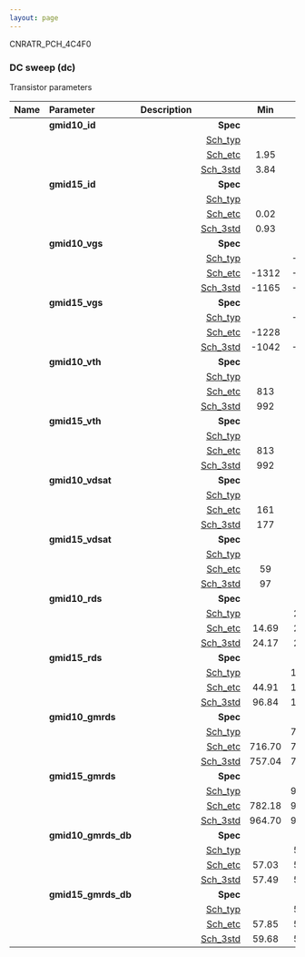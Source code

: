 ```yaml
---
layout: page
---
```




CNRATR_PCH_4C4F0

### DC sweep (dc)

Transistor parameters



|**Name**|**Parameter**|**Description**| |**Min**|**Typ**|**Max**| Unit|
|:---|:---|:---|---:|:---:|:---:|:---:| ---:|
||**gmid10\_id** | | **Spec**  |  | **0.00** |  | **uA** |
| | | |<a href='results/dc_Sch_typical.html'>Sch_typ</a>| | 3.89 |  | |
| | | |<a href='results/dc_Sch_etc.html'>Sch_etc</a>|1.95 | 3.34 | 6.12 | |
| | | |<a href='results/dc_Sch_mc.html'>Sch_3std</a>|3.84 | 3.90 | 3.96 | |
||**gmid15\_id** | | **Spec**  |  | **0.00** |  | **uA** |
| | | |<a href='results/dc_Sch_typical.html'>Sch_typ</a>| | 0.97 |  | |
| | | |<a href='results/dc_Sch_etc.html'>Sch_etc</a>|0.02 | 1.01 | 2.32 | |
| | | |<a href='results/dc_Sch_mc.html'>Sch_3std</a>|0.93 | 0.98 | 1.03 | |
||**gmid10\_vgs** | | **Spec**  |  | **0** |  | **mV** |
| | | |<a href='results/dc_Sch_typical.html'>Sch_typ</a>| | -1160 |  | |
| | | |<a href='results/dc_Sch_etc.html'>Sch_etc</a>|-1312 | -1127 | -919 | |
| | | |<a href='results/dc_Sch_mc.html'>Sch_3std</a>|-1165 | -1160 | -1154 | |
||**gmid15\_vgs** | | **Spec**  |  | **0** |  | **mV** |
| | | |<a href='results/dc_Sch_typical.html'>Sch_typ</a>| | -1037 |  | |
| | | |<a href='results/dc_Sch_etc.html'>Sch_etc</a>|-1228 | -997 | -548 | |
| | | |<a href='results/dc_Sch_mc.html'>Sch_3std</a>|-1042 | -1037 | -1032 | |
||**gmid10\_vth** | | **Spec**  |  | **0** |  | **mV** |
| | | |<a href='results/dc_Sch_typical.html'>Sch_typ</a>| | 999 |  | |
| | | |<a href='results/dc_Sch_etc.html'>Sch_etc</a>|813 | 973 | 1134 | |
| | | |<a href='results/dc_Sch_mc.html'>Sch_3std</a>|992 | 998 | 1005 | |
||**gmid15\_vth** | | **Spec**  |  | **0** |  | **mV** |
| | | |<a href='results/dc_Sch_typical.html'>Sch_typ</a>| | 999 |  | |
| | | |<a href='results/dc_Sch_etc.html'>Sch_etc</a>|813 | 973 | 1134 | |
| | | |<a href='results/dc_Sch_mc.html'>Sch_3std</a>|992 | 998 | 1005 | |
||**gmid10\_vdsat** | | **Spec**  |  | **0** |  | **mV** |
| | | |<a href='results/dc_Sch_typical.html'>Sch_typ</a>| | 178 |  | |
| | | |<a href='results/dc_Sch_etc.html'>Sch_etc</a>|161 | 168 | 185 | |
| | | |<a href='results/dc_Sch_mc.html'>Sch_3std</a>|177 | 178 | 179 | |
||**gmid15\_vdsat** | | **Spec**  |  | **0** |  | **mV** |
| | | |<a href='results/dc_Sch_typical.html'>Sch_typ</a>| | 99 |  | |
| | | |<a href='results/dc_Sch_etc.html'>Sch_etc</a>|59 | 97 | 117 | |
| | | |<a href='results/dc_Sch_mc.html'>Sch_3std</a>|97 | 99 | 101 | |
||**gmid10\_rds** | | **Spec**  |  | **0.00** |  | **MOhm** |
| | | |<a href='results/dc_Sch_typical.html'>Sch_typ</a>| | 24.52 |  | |
| | | |<a href='results/dc_Sch_etc.html'>Sch_etc</a>|14.69 | 26.60 | 42.89 | |
| | | |<a href='results/dc_Sch_mc.html'>Sch_3std</a>|24.17 | 24.48 | 24.79 | |
||**gmid15\_rds** | | **Spec**  |  | **0.00** |  | **MOhm** |
| | | |<a href='results/dc_Sch_typical.html'>Sch_typ</a>| | 102.38 |  | |
| | | |<a href='results/dc_Sch_etc.html'>Sch_etc</a>|44.91 | 199.07 | 3672.45 | |
| | | |<a href='results/dc_Sch_mc.html'>Sch_3std</a>|96.84 | 101.88 | 106.93 | |
||**gmid10\_gmrds** | | **Spec**  |  | **0.00** |  | **V** |
| | | |<a href='results/dc_Sch_typical.html'>Sch_typ</a>| | 758.33 |  | |
| | | |<a href='results/dc_Sch_etc.html'>Sch_etc</a>|716.70 | 756.99 | 801.16 | |
| | | |<a href='results/dc_Sch_mc.html'>Sch_3std</a>|757.04 | 758.38 | 759.73 | |
||**gmid15\_gmrds** | | **Spec**  |  | **0.00** |  | **V** |
| | | |<a href='results/dc_Sch_typical.html'>Sch_typ</a>| | 969.35 |  | |
| | | |<a href='results/dc_Sch_etc.html'>Sch_etc</a>|782.18 | 961.60 | 1057.60 | |
| | | |<a href='results/dc_Sch_mc.html'>Sch_3std</a>|964.70 | 970.12 | 975.54 | |
||**gmid10\_gmrds\_db** | | **Spec**  |  | **0.00** |  | **dB** |
| | | |<a href='results/dc_Sch_typical.html'>Sch_typ</a>| | 57.50 |  | |
| | | |<a href='results/dc_Sch_etc.html'>Sch_etc</a>|57.03 | 57.55 | 58.07 | |
| | | |<a href='results/dc_Sch_mc.html'>Sch_3std</a>|57.49 | 57.50 | 57.51 | |
||**gmid15\_gmrds\_db** | | **Spec**  |  | **0.00** |  | **dB** |
| | | |<a href='results/dc_Sch_typical.html'>Sch_typ</a>| | 59.72 |  | |
| | | |<a href='results/dc_Sch_etc.html'>Sch_etc</a>|57.85 | 59.59 | 60.42 | |
| | | |<a href='results/dc_Sch_mc.html'>Sch_3std</a>|59.68 | 59.72 | 59.77 | |

